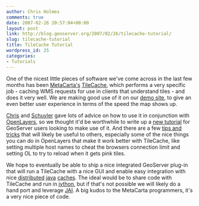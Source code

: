 ```yaml
---
author: Chris Holmes
comments: true
date: 2007-02-26 20:57:04+00:00
layout: post
link: http://blog.geoserver.org/2007/02/26/tilecache-tutorial/
slug: tilecache-tutorial
title: TileCache Tutorial
wordpress_id: 25
categories:
- Tutorials
---
```


One of the nicest little pieces of software we've come across in the last few months has been [MetaCarta's](http://www.metacarta.com/) [TileCache](http://monitor.metacarta.com/wms-c/), which performs a very specific job - caching WMS requests for use in clients that understand tiles - and does it very well.  We are making good use of it on our [demo site](http://sigma.openplans.org), to give an even better user experience in terms of the speed the map shows up.

[Chris](http://crschmidt.net/blog/) and [Schuyler](http://iconocla.st/) gave lots of advice on how to use it in conjunction with [OpenLayers](http://openlayers.org), so we thought it'd be worthwhile to write up a [new tutorial](http://docs.codehaus.org/display/GEOSDOC/TileCache+Tutorial) for GeoServer users looking to make use of it.  And there are a few [tips and tricks](http://docs.codehaus.org/display/GEOSDOC/TileCache+Tutorial#TileCacheTutorial-TipsandTricks) that will likely be useful to others, especially some of the nice things you can do in OpenLayers that make it work better with TileCache, like setting multiple host names to cheat the browsers connection limit and setting OL to try to reload when it gets pink tiles.

We hope to eventually be able to ship a nice integrated GeoServer plug-in that will run a TileCache with a nice GUI and enable easy integration with nice [distributed](http://www.jboss.org/products/jbosscache) [java](http://www.opensymphony.com/oscache/wiki/Clustering.html) [caches](http://jakarta.apache.org/jcs/).  The ideal would be to share code with TileCache and run in [jython](http://jython.org), but if that's not possible we will likely do a hand port and leverage [JAI](http://java.sun.com/javase/technologies/desktop/media/jai/).  A big kudos to the MetaCarta programmers, it's a very nice piece of code.
